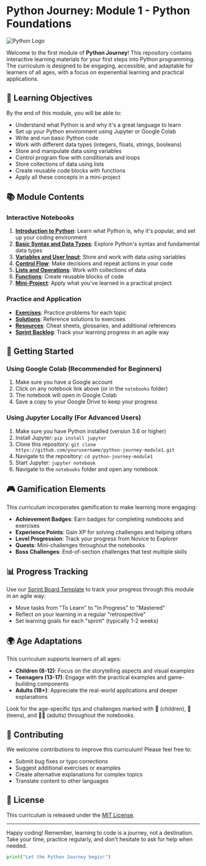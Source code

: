 # Python Journey: Module 1 - Python Foundations

![Python Logo](https://www.python.org/static/community_logos/python-logo-master-v3-TM.png)

Welcome to the first module of **Python Journey**! This repository contains interactive learning materials for your first steps into Python programming. The curriculum is designed to be engaging, accessible, and adaptable for learners of all ages, with a focus on experiential learning and practical applications.

## 🎯 Learning Objectives

By the end of this module, you will be able to:
- Understand what Python is and why it's a great language to learn
- Set up your Python environment using Jupyter or Google Colab
- Write and run basic Python code
- Work with different data types (integers, floats, strings, booleans)
- Store and manipulate data using variables
- Control program flow with conditionals and loops
- Store collections of data using lists
- Create reusable code blocks with functions
- Apply all these concepts in a mini-project

## 📚 Module Contents

### Interactive Notebooks

1. [**Introduction to Python**](notebooks/01_introduction_to_python.ipynb): Learn what Python is, why it's popular, and set up your coding environment
2. [**Basic Syntax and Data Types**](notebooks/02_basic_syntax_and_data_types.ipynb): Explore Python's syntax and fundamental data types
3. [**Variables and User Input**](notebooks/03_variables_and_user_input.ipynb): Store and work with data using variables
4. [**Control Flow**](notebooks/04_control_flow.ipynb): Make decisions and repeat actions in your code
5. [**Lists and Operations**](notebooks/05_lists_and_operations.ipynb): Work with collections of data
6. [**Functions**](notebooks/06_functions.ipynb): Create reusable blocks of code
7. [**Mini-Project**](notebooks/07_mini_project.ipynb): Apply what you've learned in a practical project

### Practice and Application

- [**Exercises**](exercises/): Practice problems for each topic
- [**Solutions**](solutions/): Reference solutions to exercises
- [**Resources**](resources/): Cheat sheets, glossaries, and additional references
- [**Sprint Backlog**](sprint_backlog.md): Track your learning progress in an agile way

## 🚀 Getting Started

### Using Google Colab (Recommended for Beginners)

1. Make sure you have a Google account
2. Click on any notebook link above (or in the `notebooks` folder)
3. The notebook will open in Google Colab
4. Save a copy to your Google Drive to keep your progress

### Using Jupyter Locally (For Advanced Users)

1. Make sure you have Python installed (version 3.6 or higher)
2. Install Jupyter: `pip install jupyter`
3. Clone this repository: `git clone https://github.com/yourusername/python-journey-module1.git`
4. Navigate to the repository: `cd python-journey-module1`
5. Start Jupyter: `jupyter notebook`
6. Navigate to the `notebooks` folder and open any notebook

## 🎮 Gamification Elements

This curriculum incorporates gamification to make learning more engaging:

- **Achievement Badges**: Earn badges for completing notebooks and exercises
- **Experience Points**: Gain XP for solving challenges and helping others
- **Level Progression**: Track your progress from Novice to Explorer
- **Quests**: Mini-challenges throughout the notebooks
- **Boss Challenges**: End-of-section challenges that test multiple skills

## 📊 Progress Tracking

Use our [Sprint Board Template](resources/sprint_board_template.md) to track your progress through this module in an agile way:
- Move tasks from "To Learn" to "In Progress" to "Mastered"
- Reflect on your learning in a regular "retrospective"
- Set learning goals for each "sprint" (typically 1-2 weeks)

## 🌍 Age Adaptations

This curriculum supports learners of all ages:

- **Children (8-12)**: Focus on the storytelling aspects and visual examples
- **Teenagers (13-17)**: Engage with the practical examples and game-building components
- **Adults (18+)**: Appreciate the real-world applications and deeper explanations

Look for the age-specific tips and challenges marked with 🧒 (children), 👦 (teens), and 👨‍💼 (adults) throughout the notebooks.

## 🤝 Contributing

We welcome contributions to improve this curriculum! Please feel free to:
- Submit bug fixes or typo corrections
- Suggest additional exercises or examples
- Create alternative explanations for complex topics
- Translate content to other languages

## 📝 License

This curriculum is released under the [MIT License](LICENSE).

---

Happy coding! Remember, learning to code is a journey, not a destination. Take your time, practice regularly, and don't hesitate to ask for help when needed.

```python
print("Let the Python Journey begin!")
```
